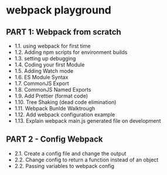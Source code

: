 # webpack playground

## PART 1: Webpack from scratch

- 1.1. using webpack for first time
- 1.2. Adding npm scripts for environment builds
- 1.3. setting up debugging
- 1.4. Coding your first Module
- 1.5. Adding Watch mode
- 1.6. ES Module Syntax
- 1.7. CommonJS Export
- 1.8. CommonJS Named Exports
- 1.9. Add Prettier (format code)
- 1.10. Tree Shaking (dead code elimination)
- 1.11. Webpack Bunlde Walktrough
- 1.12. Add webpack configuration example
- 1.13. Explain webpack main.js generated file on development

## PART 2 - Config Webpack

- 2.1. Create a config file and change the output
- 2.2. Change config to return a function instead of an object
- 2.2. Passing variables to webpack config
